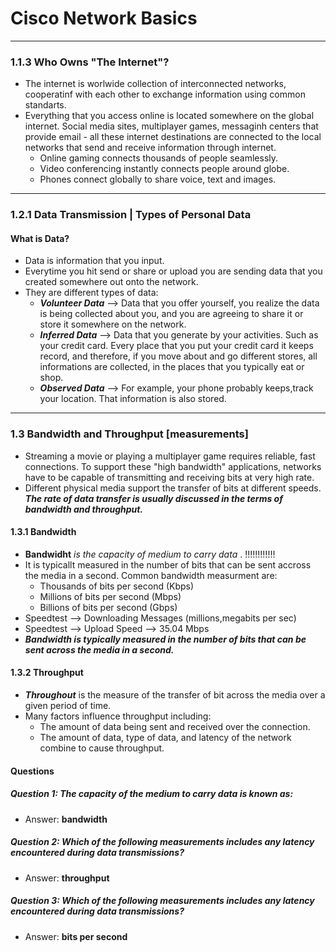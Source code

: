 # Cisco Network Basics
---
### 1.1.3 Who Owns "The Internet"?
* The internet is worlwide collection of interconnected networks, cooperatinf with each other to exchange information using
common standarts.
* Everything that you access online is located somewhere on the global internet. Social media sites, multiplayer games,
messaginh centers that provide email - all these internet destinations are connected to the local networks that send and receive information 
through internet. 
  * Online gaming connects thousands of people seamlessly.
  * Video conferencing instantly connects people around globe.
  * Phones connect globally to share voice, text and images.

---
### 1.2.1 Data Transmission | Types of Personal Data
#### What is Data? 
* Data is information that you input.
* Everytime you hit send or share or upload you are sending data that you created somewhere out onto the network.
* They are different types of data:
  * **_Volunteer Data_** --> Data that you offer yourself, you realize the data is being collected about you, and you are 
    agreeing to share it or store it somewhere on the network.
  * **_Inferred Data_** --> Data that you generate by your activities. Such as your credit card. Every place that you put your credit card it keeps record, and therefore, if you move about and go different stores, all informations are collected, in the places that you typically eat or shop.
  * **_Observed Data_** --> For example, your phone probably keeps,track your location. That information is also stored.

---
### 1.3 Bandwidth and Throughput [measurements]
* Streaming a movie or playing a multiplayer game requires reliable, fast connections. To support these "high bandwidth" applications, networks have to be capable of transmitting and receiving bits at very high rate.
* Different physical media support the transfer of bits at different speeds. **_The rate of data transfer is usually discussed in the terms of bandwidth and throughput._**
#### 1.3.1 Bandwidth 
* **Bandwidht** _is the capacity of medium to carry data_ . !!!!!!!!!!!!
* It is typicallt measured in the number of bits that can be sent accross the media in a second. Common bandwidth measurment are:
    * Thousands of bits per second (Kbps)
    * Millions of bits per second (Mbps)
    * Billions of bits per second (Gbps)
* Speedtest --> Downloading Messages (millions,megabits per sec)
* Speedtest --> Upload Speed --> 35.04 Mbps
* **_Bandwidth is typically measured in the number of bits that can be sent across the media in a second._**
#### 1.3.2 Throughput
* **_Throughout_** is the measure of the transfer of bit across the media over a given period of time.
* Many factors influence throughput including:
    * The amount of data being sent and received over the connection.
    * The amount of data, type of data, and latency of the network combine to cause throughput.
    
#### Questions
##### Question 1: The capacity of the medium to carry data is known as:
* Answer: **bandwidth**

##### Question 2: Which of the following measurements includes any latency encountered during data transmissions?
* Answer: **throughput**

##### Question 3: Which of the following measurements includes any latency encountered during data transmissions?
* Answer: **bits per second**
